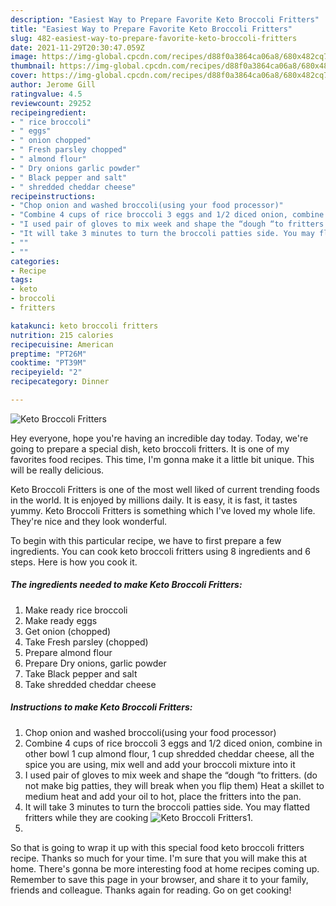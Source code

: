 ```yaml
---
description: "Easiest Way to Prepare Favorite Keto Broccoli Fritters"
title: "Easiest Way to Prepare Favorite Keto Broccoli Fritters"
slug: 482-easiest-way-to-prepare-favorite-keto-broccoli-fritters
date: 2021-11-29T20:30:47.059Z
image: https://img-global.cpcdn.com/recipes/d88f0a3864ca06a8/680x482cq70/keto-broccoli-fritters-recipe-main-photo.jpg
thumbnail: https://img-global.cpcdn.com/recipes/d88f0a3864ca06a8/680x482cq70/keto-broccoli-fritters-recipe-main-photo.jpg
cover: https://img-global.cpcdn.com/recipes/d88f0a3864ca06a8/680x482cq70/keto-broccoli-fritters-recipe-main-photo.jpg
author: Jerome Gill
ratingvalue: 4.5
reviewcount: 29252
recipeingredient:
- " rice broccoli"
- " eggs"
- " onion chopped"
- " Fresh parsley chopped"
- " almond flour"
- " Dry onions garlic powder"
- " Black pepper and salt"
- " shredded cheddar cheese"
recipeinstructions:
- "Chop onion and washed broccoli(using your food processor)"
- "Combine 4 cups of rice broccoli 3 eggs and 1/2 diced onion, combine in other bowl 1 cup almond flour, 1 cup shredded cheddar cheese, all the spice you are using, mix well and add your broccoli mixture into it"
- "I used pair of gloves to mix week and shape the “dough “to fritters. (do not make big patties, they will break when you flip them) Heat a skillet to medium heat and add your oil to hot, place the fritters into the pan."
- "It will take 3 minutes to turn the broccoli patties side. You may flatted fritters while they are cooking"
- ""
- ""
categories:
- Recipe
tags:
- keto
- broccoli
- fritters

katakunci: keto broccoli fritters 
nutrition: 215 calories
recipecuisine: American
preptime: "PT26M"
cooktime: "PT39M"
recipeyield: "2"
recipecategory: Dinner

---
```



![Keto Broccoli Fritters](https://img-global.cpcdn.com/recipes/d88f0a3864ca06a8/680x482cq70/keto-broccoli-fritters-recipe-main-photo.jpg)

Hey everyone, hope you're having an incredible day today. Today, we're going to prepare a special dish, keto broccoli fritters. It is one of my favorites food recipes. This time, I'm gonna make it a little bit unique. This will be really delicious.

Keto Broccoli Fritters is one of the most well liked of current trending foods in the world. It is enjoyed by millions daily. It is easy, it is fast, it tastes yummy. Keto Broccoli Fritters is something which I've loved my whole life. They're nice and they look wonderful.




To begin with this particular recipe, we have to first prepare a few ingredients. You can cook keto broccoli fritters using 8 ingredients and 6 steps. Here is how you cook it.

<!--inarticleads1-->

##### The ingredients needed to make Keto Broccoli Fritters:

1. Make ready  rice broccoli
1. Make ready  eggs
1. Get  onion (chopped)
1. Take  Fresh parsley (chopped)
1. Prepare  almond flour
1. Prepare  Dry onions, garlic powder
1. Take  Black pepper and salt
1. Take  shredded cheddar cheese




<!--inarticleads2-->

##### Instructions to make Keto Broccoli Fritters:

1. Chop onion and washed broccoli(using your food processor)
1. Combine 4 cups of rice broccoli 3 eggs and 1/2 diced onion, combine in other bowl 1 cup almond flour, 1 cup shredded cheddar cheese, all the spice you are using, mix well and add your broccoli mixture into it
1. I used pair of gloves to mix week and shape the “dough “to fritters. (do not make big patties, they will break when you flip them) Heat a skillet to medium heat and add your oil to hot, place the fritters into the pan.
1. It will take 3 minutes to turn the broccoli patties side. You may flatted fritters while they are cooking
<img src="//assets-global.cpcdn.com/assets/icons/button_play-2c75c40dde080a61004c1f40b05d8f140eaff45d7e9e6481dc71c63d2e7c4909.png" alt="Keto Broccoli Fritters">1. 
1. 




So that is going to wrap it up with this special food keto broccoli fritters recipe. Thanks so much for your time. I'm sure that you will make this at home. There's gonna be more interesting food at home recipes coming up. Remember to save this page in your browser, and share it to your family, friends and colleague. Thanks again for reading. Go on get cooking!
